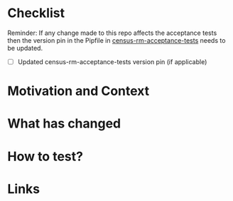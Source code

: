 # Checklist
Reminder: If any change made to this repo affects the acceptance tests then the version pin in the Pipfile in [census-rm-acceptance-tests]() needs to be updated.
* [ ] Updated census-rm-acceptance-tests version pin (if applicable)

# Motivation and Context
<!--- Why is this change required? What problem does it solve? -->

# What has changed
<!--- What manifest changes have been made? -->

# How to test?
<!--- Describe in detail how you tested your changes. -->
<!--- Include details of your testing environment, and the tests you ran to see how your change affects other areas of the code, etc. -->
<!--- Are there any automated tests that mean changes don't need to be manually tested? -->

# Links
<!--- Add any links to issues (Jira, Trello, GitHub Issues) -->
<!--- Links to any documentation. -->
<!--- Links to any related PRs. -->
